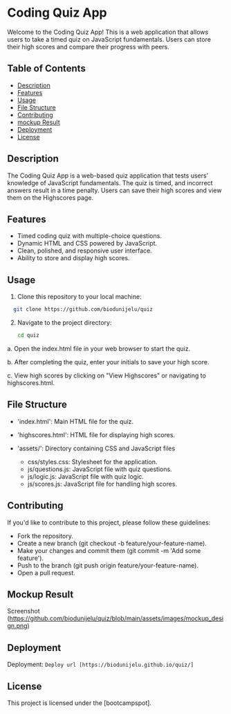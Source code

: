 # Coding Quiz App

Welcome to the Coding Quiz App! This is a web application that allows users to take a timed quiz on JavaScript fundamentals. Users can store their high scores and compare their progress with peers.

## Table of Contents
- [Description](#description)
- [Features](#features)
- [Usage](#usage)
- [File Structure](#file-structure)
- [Contributing](#contributing)
- [mockup Result](#mockup-result)
- [Deployment](#deployment)
- [License](#license)

## Description

The Coding Quiz App is a web-based quiz application that tests users' knowledge of JavaScript fundamentals. The quiz is timed, and incorrect answers result in a time penalty. Users can save their high scores and view them on the Highscores page.

## Features

- Timed coding quiz with multiple-choice questions.
- Dynamic HTML and CSS powered by JavaScript.
- Clean, polished, and responsive user interface.
- Ability to store and display high scores.

## Usage

1. Clone this repository to your local machine:
 ```bash
   git clone https://github.com/biodunijelu/quiz
```

2. Navigate to the project directory:

    ```bash
    cd quiz

    ```
a. Open the index.html file in your web browser to start the quiz.

b. After completing the quiz, enter your initials to save your high score.

c. View high scores by clicking on "View Highscores" or navigating to highscores.html.

## File Structure

* 'index.html': Main HTML file for the quiz.

* 'highscores.html': HTML file for displaying high scores.

* 'assets/': Directory containing CSS and JavaScript files

 
  * css/styles.css: Stylesheet for the application.
  * js/questions.js: JavaScript file with quiz questions.
  * js/logic.js: JavaScript file with quiz logic.
  * js/scores.js: JavaScript file for handling high scores.

## Contributing

  If you'd like to contribute to this project, please follow these guidelines:

- Fork the repository.
- Create a new branch (git checkout -b feature/your-feature-name).
- Make your changes and commit them (git commit -m 'Add some feature').
- Push to the branch (git push origin feature/your-feature-name).
- Open a pull request.

## Mockup Result

Screenshot (https://github.com/biodunijelu/quiz/blob/main/assets/images/mockup_design.png)

## Deployment

Deployment: `Deploy url [https://biodunijelu.github.io/quiz/]`

## License

This project is licensed under the [bootcampspot]. 